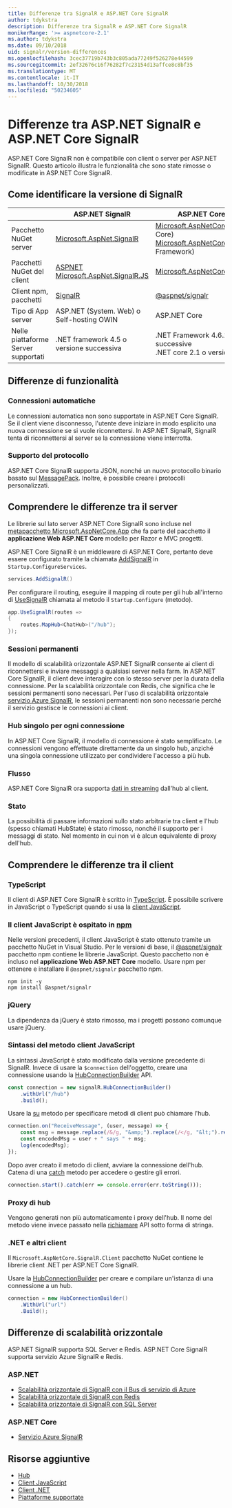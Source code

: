 ```yaml
---
title: Differenze tra SignalR e ASP.NET Core SignalR
author: tdykstra
description: Differenze tra SignalR e ASP.NET Core SignalR
monikerRange: '>= aspnetcore-2.1'
ms.author: tdykstra
ms.date: 09/10/2018
uid: signalr/version-differences
ms.openlocfilehash: 3cec37719b743b3c805ada77249f526278e44599
ms.sourcegitcommit: 2ef32676c16f76282f7c23154d13affce8c8bf35
ms.translationtype: MT
ms.contentlocale: it-IT
ms.lasthandoff: 10/30/2018
ms.locfileid: "50234605"
---
```

# <a name="differences-between-aspnet-signalr-and-aspnet-core-signalr"></a>Differenze tra ASP.NET SignalR e ASP.NET Core SignalR

ASP.NET Core SignalR non è compatibile con client o server per ASP.NET SignalR. Questo articolo illustra le funzionalità che sono state rimosse o modificate in ASP.NET Core SignalR.

## <a name="how-to-identify-the-signalr-version"></a>Come identificare la versione di SignalR

|                      | ASP.NET SignalR | ASP.NET Core SignalR |
| -------------------- | --------------- | -------------------- |
| Pacchetto NuGet server | [Microsoft.AspNet.SignalR](https://www.nuget.org/packages/Microsoft.AspNet.SignalR/) | [Microsoft.AspNetCore.App](https://www.nuget.org/packages/Microsoft.AspNetCore.App/) (.NET Core)<br>[Microsoft.AspNetCore.SignalR](https://www.nuget.org/packages/Microsoft.AspNetCore.SignalR/) (.NET Framework) |
| Pacchetti NuGet del client | [ASPNET](https://www.nuget.org/packages/Microsoft.AspNet.SignalR.Client/)<br>[Microsoft.AspNet.SignalR.JS](https://www.nuget.org/packages/Microsoft.AspNet.SignalR.JS/) | [Microsoft.AspNetCore.SignalR.Client](https://www.nuget.org/packages/Microsoft.AspNetCore.SignalR.Client/) |
| Client npm, pacchetti | [SignalR](https://www.npmjs.com/package/signalr) | [@aspnet/signalr](https://www.npmjs.com/package/@aspnet/signalr) |
| Tipo di App server | ASP.NET (System. Web) o Self-hosting OWIN | ASP.NET Core |
| Nelle piattaforme Server supportati | .NET framework 4.5 o versione successiva | .NET Framework 4.6.1 o versioni successive<br>.NET core 2.1 o versioni successive |

## <a name="feature-differences"></a>Differenze di funzionalità

### <a name="automatic-reconnects"></a>Connessioni automatiche

Le connessioni automatica non sono supportate in ASP.NET Core SignalR. Se il client viene disconnesso, l'utente deve iniziare in modo esplicito una nuova connessione se si vuole riconnettersi. In ASP.NET SignalR, SignalR tenta di riconnettersi al server se la connessione viene interrotta. 

### <a name="protocol-support"></a>Supporto del protocollo

ASP.NET Core SignalR supporta JSON, nonché un nuovo protocollo binario basato sul [MessagePack](xref:signalr/messagepackhubprotocol). Inoltre, è possibile creare i protocolli personalizzati.

## <a name="differences-on-the-server"></a>Comprendere le differenze tra il server

Le librerie sul lato server ASP.NET Core SignalR sono incluse nel [metapacchetto Microsoft.AspNetCore.App](xref:fundamentals/metapackage-app) che fa parte del pacchetto il **applicazione Web ASP.NET Core** modello per Razor e MVC progetti.

ASP.NET Core SignalR è un middleware di ASP.NET Core, pertanto deve essere configurato tramite la chiamata [AddSignalR](/dotnet/api/microsoft.extensions.dependencyinjection.signalrdependencyinjectionextensions.addsignalr) in `Startup.ConfigureServices`.

```csharp
services.AddSignalR()
```

Per configurare il routing, eseguire il mapping di route per gli hub all'interno di [UseSignalR](/dotnet/api/microsoft.aspnetcore.builder.signalrappbuilderextensions.usesignalr) chiamata al metodo il `Startup.Configure` (metodo).

```csharp
app.UseSignalR(routes =>
{
    routes.MapHub<ChatHub>("/hub");
});
```

### <a name="sticky-sessions"></a>Sessioni permanenti

Il modello di scalabilità orizzontale ASP.NET SignalR consente ai client di riconnettersi e inviare messaggi a qualsiasi server nella farm. In ASP.NET Core SignalR, il client deve interagire con lo stesso server per la durata della connessione. Per la scalabilità orizzontale con Redis, che significa che le sessioni permanenti sono necessari. Per l'uso di scalabilità orizzontale [servizio Azure SignalR](/azure/azure-signalr/), le sessioni permanenti non sono necessarie perché il servizio gestisce le connessioni ai client. 

### <a name="single-hub-per-connection"></a>Hub singolo per ogni connessione

In ASP.NET Core SignalR, il modello di connessione è stato semplificato. Le connessioni vengono effettuate direttamente da un singolo hub, anziché una singola connessione utilizzato per condividere l'accesso a più hub.

### <a name="streaming"></a>Flusso

ASP.NET Core SignalR ora supporta [dati in streaming](xref:signalr/streaming) dall'hub al client.

### <a name="state"></a>Stato

La possibilità di passare informazioni sullo stato arbitrarie tra client e l'hub (spesso chiamati HubState) è stato rimosso, nonché il supporto per i messaggi di stato. Nel momento in cui non vi è alcun equivalente di proxy dell'hub.

## <a name="differences-on-the-client"></a>Comprendere le differenze tra il client

### <a name="typescript"></a>TypeScript

Il client di ASP.NET Core SignalR è scritto in [TypeScript](https://www.typescriptlang.org/). È possibile scrivere in JavaScript o TypeScript quando si usa la [client JavaScript](xref:signalr/javascript-client).

### <a name="the-javascript-client-is-hosted-at-npmhttpswwwnpmjscom"></a>Il client JavaScript è ospitato in [npm](https://www.npmjs.com/)

Nelle versioni precedenti, il client JavaScript è stato ottenuto tramite un pacchetto NuGet in Visual Studio. Per le versioni di base, il [ @aspnet/signalr ](https://www.npmjs.com/package/@aspnet/signalr) pacchetto npm contiene le librerie JavaScript. Questo pacchetto non è incluso nel **applicazione Web ASP.NET Core** modello. Usare npm per ottenere e installare il `@aspnet/signalr` pacchetto npm.

```console
npm init -y
npm install @aspnet/signalr
```

### <a name="jquery"></a>jQuery

La dipendenza da jQuery è stato rimosso, ma i progetti possono comunque usare jQuery.

### <a name="javascript-client-method-syntax"></a>Sintassi del metodo client JavaScript

La sintassi JavaScript è stato modificato dalla versione precedente di SignalR. Invece di usare la `$connection` dell'oggetto, creare una connessione usando la [HubConnectionBuilder](/javascript/api/%40aspnet/signalr/hubconnectionbuilder) API.

```javascript
const connection = new signalR.HubConnectionBuilder()
    .withUrl("/hub")
    .build();
```

Usare la [su](/javascript/api/@aspnet/signalr/HubConnection#on) metodo per specificare metodi di client può chiamare l'hub.

```javascript
connection.on("ReceiveMessage", (user, message) => {
    const msg = message.replace(/&/g, "&amp;").replace(/</g, "&lt;").replace(/>/g, "&gt;");
    const encodedMsg = user + " says " + msg;
    log(encodedMsg);
});
```

Dopo aver creato il metodo di client, avviare la connessione dell'hub. Catena di una [catch](https://developer.mozilla.org/docs/Web/JavaScript/Reference/Global_Objects/Promise/catch) metodo per accedere o gestire gli errori.

```javascript
connection.start().catch(err => console.error(err.toString()));
```

### <a name="hub-proxies"></a>Proxy di hub

Vengono generati non più automaticamente i proxy dell'hub. Il nome del metodo viene invece passato nella [richiamare](/javascript/api/%40aspnet/signalr/hubconnection#invoke) API sotto forma di stringa.

### <a name="net-and-other-clients"></a>.NET e altri client

Il `Microsoft.AspNetCore.SignalR.Client` pacchetto NuGet contiene le librerie client .NET per ASP.NET Core SignalR.

Usare la [HubConnectionBuilder](/dotnet/api/microsoft.aspnetcore.signalr.client.hubconnectionbuilder) per creare e compilare un'istanza di una connessione a un hub.

```csharp
connection = new HubConnectionBuilder()
    .WithUrl("url")
    .Build();
```

## <a name="scaleout-differences"></a>Differenze di scalabilità orizzontale

ASP.NET SignalR supporta SQL Server e Redis. ASP.NET Core SignalR supporta servizio Azure SignalR e Redis.

### <a name="aspnet"></a>ASP.NET

* [Scalabilità orizzontale di SignalR con il Bus di servizio di Azure](/aspnet/signalr/overview/performance/scaleout-with-windows-azure-service-bus)
* [Scalabilità orizzontale di SignalR con Redis](/aspnet/signalr/overview/performance/scaleout-with-redis)
* [Scalabilità orizzontale di SignalR con SQL Server](/aspnet/signalr/overview/performance/scaleout-with-sql-server)

### <a name="aspnet-core"></a>ASP.NET Core

* [Servizio Azure SignalR](/azure/azure-signalr/)

## <a name="additional-resources"></a>Risorse aggiuntive

* [Hub](xref:signalr/hubs)
* [Client JavaScript](xref:signalr/javascript-client)
* [Client .NET](xref:signalr/dotnet-client)
* [Piattaforme supportate](xref:signalr/supported-platforms)
